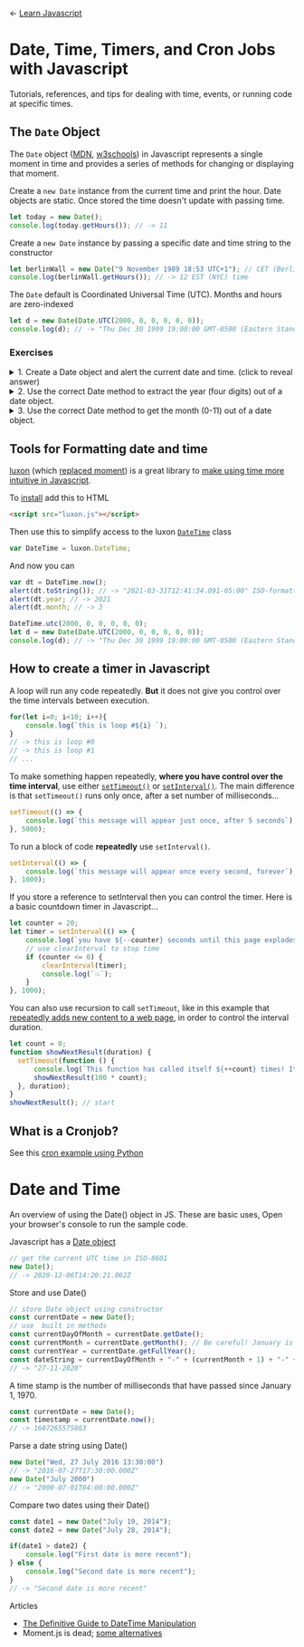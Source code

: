 
← [Learn Javascript](../README.md)

# Date, Time, Timers, and Cron Jobs with Javascript
Tutorials, references, and tips for dealing with time, events, or running code at specific times.








## The `Date` Object

The `Date` object ([MDN](https://developer.mozilla.org/en-US/docs/Web/JavaScript/Reference/Global_Objects/Date), [w3schools](https://www.w3schools.com/js/js_dates.asp)) in Javascript represents a single moment in time and provides a series of methods for changing or displaying that moment.

Create a `new Date` instance from the current time and print the hour. Date objects are static. Once stored the time doesn't update with passing time.
```js
let today = new Date();
console.log(today.getHours()); // -> 11
```

Create a `new Date` instance by passing a specific date and time string to the constructor
```js
let berlinWall = new Date("9 November 1989 18:53 UTC+1"); // CET (Berlin) time
console.log(berlinWall.getHours()); // -> 12 EST (NYC) time
```

The `Date` default is Coordinated Universal Time (UTC). Months and hours are zero-indexed
```js
let d = new Date(Date.UTC(2000, 0, 0, 0, 0, 0));
console.log(d); // -> "Thu Dec 30 1999 19:00:00 GMT-0500 (Eastern Standard Time)"
```


### Exercises

<details><summary>
1. Create a Date object and alert the current date and time. (click to reveal answer)</summary>

```js
let d = new Date();
alert(d);
```
</details>

<details><summary>
2. Use the correct Date method to extract the year (four digits) out of a date object.
</summary>

```js
let d = new Date();
alert(d.getFullYear());
```
</details>

<details><summary>
3. Use the correct Date method to get the month (0-11) out of a date object.
</summary>

```js
let d = new Date();
alert(d.getMonth());
```
</details>



## Tools for Formatting date and time

[luxon](https://moment.github.io/luxon/) (which [replaced moment](https://momentjs.com/docs/#/-project-status/)) is a great library to [make using time more intuitive in Javascript](https://moment.github.io/luxon/docs/manual/moment.html).

To [install](https://moment.github.io/luxon/docs/manual/install.html) add this to HTML
```html
<script src="luxon.js"></script>
```

Then use this to simplify access to the luxon [`DateTime`](https://moment.github.io/luxon/docs/class/src/datetime.js~DateTime.html) class
```js
var DateTime = luxon.DateTime;
```

And now you can
```js
var dt = DateTime.now();
alert(dt.toString()); // -> "2021-03-31T12:41:34.091-05:00" ISO-formatted date string with timezone
alert(dt.year; // -> 2021
alert(dt.month; // -> 3
```

```js
DateTime.utc(2000, 0, 0, 0, 0, 0);
let d = new Date(Date.UTC(2000, 0, 0, 0, 0, 0));
console.log(d); // -> "Thu Dec 30 1999 19:00:00 GMT-0500 (Eastern Standard Time)"
```





## How to create a timer in Javascript

A loop will run any code repeatedly. **But** it does not give you control over the time intervals between execution.
```js
for(let i=0; i<10; i++){
	console.log(`this is loop #${i} `);
}
// -> this is loop #0
// -> this is loop #1
// ...
```

To make something happen repeatedly, **where you have control over the time interval**, use either [`setTimeout()`](https://www.w3schools.com/jsref/met_win_settimeout.asp) or [`setInterval()`](https://www.w3schools.com/jsref/met_win_setinterval.asp). The main difference is that `setTimeout()` runs only once, after a set number of milliseconds...
```js
setTimeout(() => {
	console.log(`this message will appear just once, after 5 seconds`);
}, 5000);
```

To run a block of code **repeatedly** use `setInterval()`.
```js
setInterval(() => {
	console.log(`this message will appear once every second, forever`);
}, 1000);
```

If you store a reference to setInterval then you can control the timer. Here is a basic countdown timer in Javascript...
```js
let counter = 20;
let timer = setInterval(() => {
	console.log(`you have ${--counter} seconds until this page explodes!!`);
	// use clearInterval to stop time
	if (counter <= 0) {
		clearInterval(timer);
		console.log(`💥`);
	}
}, 1000);

```


You can also use recursion to call `setTimeout`, like in this example that [repeatedly adds new content to a web page](https://codepen.io/owenmundy/pen/eYgajNq?editors=1111), in order to control the interval duration.
```js
let count = 0;
function showNextResult(duration) {
  setTimeout(function () {
	  console.log(`This function has called itself ${++count} times! It will run again in ${100 * count} millis`);
	  showNextResult(100 * count);
  }, duration);
}
showNextResult(); // start
```



## What is a Cronjob?

See this [cron example using Python](https://github.com/omundy/dig333-physical-computing/tree/master/raspberry-pi/cron-example)












# Date and Time

An overview of using the Date() object in JS. These are basic uses, Open your browser's console to run the sample code.


Javascript has a [Date object](https://www.w3schools.com/jsref/jsref_obj_date.asp)
```js
// get the current UTC time in ISO-8601
new Date();
// -> 2020-12-06T14:20:21.062Z
```

Store and use Date()
```js
// store Date object using constructor
const currentDate = new Date();
// use  built in methods
const currentDayOfMonth = currentDate.getDate();
const currentMonth = currentDate.getMonth(); // Be careful! January is 0, not 1
const currentYear = currentDate.getFullYear();
const dateString = currentDayOfMonth + "-" + (currentMonth + 1) + "-" + currentYear;
// -> "27-11-2020"
```

A time stamp is the number of milliseconds that have passed since January 1, 1970.
```js
const currentDate = new Date();
const timestamp = currentDate.now();
// -> 1607265575863
```

Parse a date string using Date()
```js
new Date("Wed, 27 July 2016 13:30:00")
// -> "2016-07-27T17:30:00.000Z"
new Date("July 2000")
// -> "2000-07-01T04:00:00.000Z"
```

Compare two dates using their Date()
```js
const date1 = new Date("July 19, 2014");
const date2 = new Date("July 28, 2014");

if(date1 > date2) {
    console.log("First date is more recent");
} else {
    console.log("Second date is more recent");
}
// -> "Second date is more recent"
```





Articles
- [The Definitive Guide to DateTime Manipulation](https://www.toptal.com/software/definitive-guide-to-datetime-manipulation)
- Moment.js is dead; [some alternatives](https://momentjs.com/docs/#/-project-status/recommendations/)
